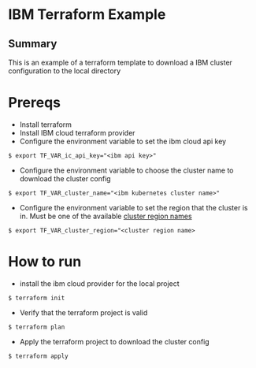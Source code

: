 # IBM Terraform Example

## Summary
This is an example of a terraform template to download a IBM cluster configuration to the local directory

# Prereqs
- Install terraform
- Install IBM cloud terraform provider
- Configure the environment variable to set the ibm cloud api key
```
$ export TF_VAR_ic_api_key="<ibm api key>"
```
- Configure the environment variable to choose the cluster name to download the cluster config
```
$ export TF_VAR_cluster_name="<ibm kubernetes cluster name>"
```
- Configure the environment variable to set the region that the cluster is in. Must be one of the available [cluster region names](https://containers.bluemix.net/v1/regions)
```
$ export TF_VAR_cluster_region="<cluster region name>
```

# How to run
- install the ibm cloud provider for the local project
```
$ terraform init
```

- Verify that the terraform project is valid 
```
$ terraform plan
```

- Apply the terraform project to download the cluster config
```
$ terraform apply
```
